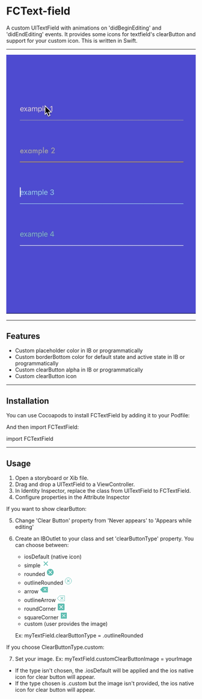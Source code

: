 # FCText-field


A custom UITextField with animations on 'didBeginEditing' and 'didEndEditing' events. 
It provides some icons for textfield's clearButton and support for your custom icon.
This is written in Swift.

____________________________

![alt text](https://github.com/fernandacarvalho/FCText-field/blob/master/assets/fctextfield.gif)

____________________________

## Features

- Custom placeholder color in IB or programmatically
- Custom borderBottom color for default state and active state in IB or programmatically
- Custom clearButton alpha in IB or programmatically
- Custom clearButton icon

____________________________

## Installation 

You can use Cocoapods to install FCTextField by adding it to your Podfile:

<TODO>

And then import FCTextField:

import FCTextField

____________________________

## Usage

1. Open a storyboard or Xib file.
2. Drag and drop a UITextField to a ViewController.
3. In Identity Inspector, replace the class from UITextField to FCTextField.
4. Configure properties in the Attribute Inspector

  If you want to show clearButton:

5. Change 'Clear Button' property from 'Never appears' to 'Appears while editing'
6. Create an IBOutlet to your class and set 'clearButtonType' property. You can choose between:
    - iosDefault (native icon)
    - simple ![](https://github.com/fernandacarvalho/FCText-field/blob/master/assets/simpleClearButton.png)
    - rounded ![](https://github.com/fernandacarvalho/FCText-field/blob/master/assets/roundedClearButton.png)
    - outlineRounded ![](https://github.com/fernandacarvalho/FCText-field/blob/master/assets/outlineRoundedClearButton.png)
    - arrow  ![](https://github.com/fernandacarvalho/FCText-field/blob/master/assets/arrowClearButton.png)
    - outlineArrow ![](https://github.com/fernandacarvalho/FCText-field/blob/master/assets/outlineArrowClearButton.png)
    - roundCorner ![](https://github.com/fernandacarvalho/FCText-field/blob/master/assets/roundCornerClearButton.png)
    - squareCorner ![](https://github.com/fernandacarvalho/FCText-field/blob/master/assets/squaredClearButton.png)
    - custom (user provides the image)
    
   Ex: myTextField.clearButtonType = .outlineRounded

  If you choose ClearButtonType.custom:

7. Set your image.
   Ex: myTextField.customClearButtonImage = yourImage
   
* If the type isn't chosen, the .iosDefault will be applied and the ios native icon for clear button will appear.
* If the type chosen is .custom but the image isn't provided, the ios native icon for clear button will appear.



